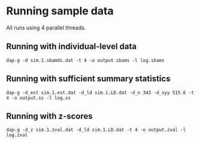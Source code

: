 # Running sample data


All runs using 4 parallel threads.

## Running with individual-level data


```
dap-g -d sim.1.sbamds.dat -t 4 -o output.sbams -l log.sbams
```

## Running with sufficient summary statistics

```
dap-g -d_est sim.1.est.dat -d_ld sim.1.LD.dat -d_n 343 -d_syy 515.6 -t 4 -o output.ss -l log.ss
```

## Running with z-scores

```
dap-g -d_z sim.1.zval.dat -d_ld sim.1.LD.dat -t 4 -o output.zval -l log.zval
```

